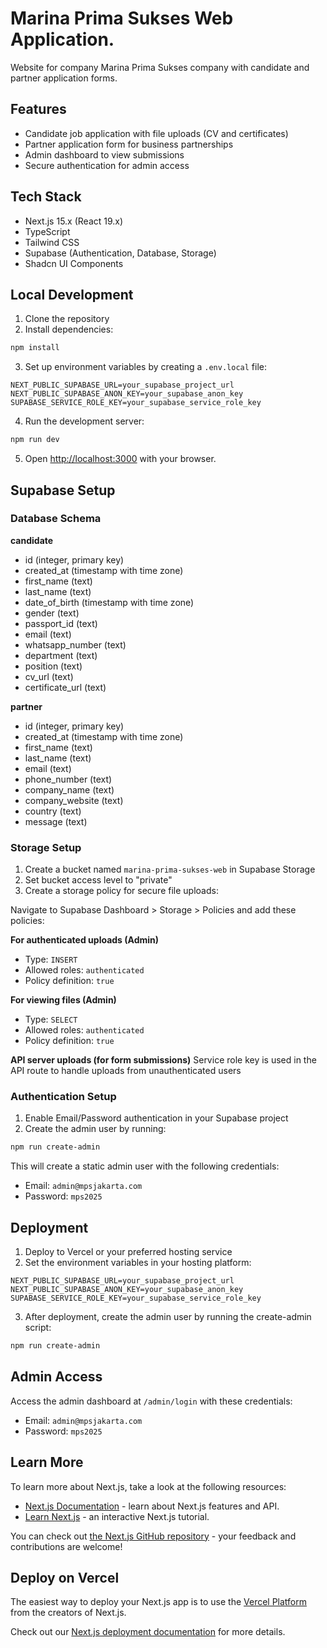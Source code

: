 # Marina Prima Sukses Web Application.

Website for company Marina Prima Sukses company with candidate and partner application forms.

## Features

- Candidate job application with file uploads (CV and certificates)
- Partner application form for business partnerships
- Admin dashboard to view submissions
- Secure authentication for admin access

## Tech Stack

- Next.js 15.x (React 19.x)
- TypeScript
- Tailwind CSS
- Supabase (Authentication, Database, Storage)
- Shadcn UI Components

## Local Development

1. Clone the repository
2. Install dependencies:

```bash
npm install
```

3. Set up environment variables by creating a `.env.local` file:

```
NEXT_PUBLIC_SUPABASE_URL=your_supabase_project_url
NEXT_PUBLIC_SUPABASE_ANON_KEY=your_supabase_anon_key
SUPABASE_SERVICE_ROLE_KEY=your_supabase_service_role_key
```

4. Run the development server:

```bash
npm run dev
```

5. Open [http://localhost:3000](http://localhost:3000) with your browser.

## Supabase Setup

### Database Schema

**candidate**

- id (integer, primary key)
- created_at (timestamp with time zone)
- first_name (text)
- last_name (text)
- date_of_birth (timestamp with time zone)
- gender (text)
- passport_id (text)
- email (text)
- whatsapp_number (text)
- department (text)
- position (text)
- cv_url (text)
- certificate_url (text)

**partner**

- id (integer, primary key)
- created_at (timestamp with time zone)
- first_name (text)
- last_name (text)
- email (text)
- phone_number (text)
- company_name (text)
- company_website (text)
- country (text)
- message (text)

### Storage Setup

1. Create a bucket named `marina-prima-sukses-web` in Supabase Storage
2. Set bucket access level to "private"
3. Create a storage policy for secure file uploads:

Navigate to Supabase Dashboard > Storage > Policies and add these policies:

**For authenticated uploads (Admin)**

- Type: `INSERT`
- Allowed roles: `authenticated`
- Policy definition: `true`

**For viewing files (Admin)**

- Type: `SELECT`
- Allowed roles: `authenticated`
- Policy definition: `true`

**API server uploads (for form submissions)**
Service role key is used in the API route to handle uploads from unauthenticated users

### Authentication Setup

1. Enable Email/Password authentication in your Supabase project
2. Create the admin user by running:

```bash
npm run create-admin
```

This will create a static admin user with the following credentials:

- Email: `admin@mpsjakarta.com`
- Password: `mps2025`

## Deployment

1. Deploy to Vercel or your preferred hosting service
2. Set the environment variables in your hosting platform:

```
NEXT_PUBLIC_SUPABASE_URL=your_supabase_project_url
NEXT_PUBLIC_SUPABASE_ANON_KEY=your_supabase_anon_key
SUPABASE_SERVICE_ROLE_KEY=your_supabase_service_role_key
```

3. After deployment, create the admin user by running the create-admin script:

```bash
npm run create-admin
```

## Admin Access

Access the admin dashboard at `/admin/login` with these credentials:

- Email: `admin@mpsjakarta.com`
- Password: `mps2025`

## Learn More

To learn more about Next.js, take a look at the following resources:

- [Next.js Documentation](https://nextjs.org/docs) - learn about Next.js features and API.
- [Learn Next.js](https://nextjs.org/learn) - an interactive Next.js tutorial.

You can check out [the Next.js GitHub repository](https://github.com/vercel/next.js/) - your feedback and contributions are welcome!

## Deploy on Vercel

The easiest way to deploy your Next.js app is to use the [Vercel Platform](https://vercel.com/new?utm_medium=default-template&filter=next.js&utm_source=create-next-app&utm_campaign=create-next-app-readme) from the creators of Next.js.

Check out our [Next.js deployment documentation](https://nextjs.org/docs/app/building-your-application/deploying) for more details.
